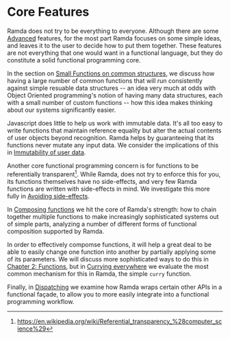 Core Features
=============

Ramda does not try to be everything to everyone.  Although there are some
[Advanced][09] features, for the most part Ramda focuses on some simple ideas,
and leaves it to the user to decide how to put them together.  These features
are not everything that one would want in a functional language, but they do
constitute a solid functional programming core.

In the section on [Small Functions on common structures][sf], we discuss how
having a large number of common functions that will run consistently against
simple resuable data structures -- an idea very much at odds with Object
Oriented programming's notion of having many data structures, each with a small
number of custom functions -- how this idea makes thinking about our systems
significantly easier.

Javascript does little to help us work with immutable data.  It's all too easy
to write functions that maintain reference equality but alter the actual
contents of user objects beyond recognition.  Ramda helps by guaranteeing that
its functions never mutate any input data.  We consider the implications of this
in [Immutability of user data][im].

Another core functional programming concern is for functions to be referentially
transparent[^1]. While Ramda, does not try to enforce this for you, its
functions themselves have no side-effects, and very few Ramda functions are
written with side-effects in mind.  We investigate this more fully in [Avoiding
side-effects][ns].

In [Composing functions][co] we hit the core of Ramda's strength: how to chain
together multiple functions to make increasingly sophisticated systems out of
simple parts, analyzing a number of different forms of functional composition
supported by Ramda.

In order to effectively compomse functions, it will help a great deal to be able
to easily change one function into another by partially applying some of its
parameters.  We will discuss more sophisticated ways to do this in [Chapter 2:
Functions][02], but in [Currying everywhere][cu] we evaluate the most common
mechanism for this in Ramda, the simple `curry` function.

Finally, in [Dispatching][di] we examine how Ramda wraps certain other APIs in
a functional façade, to allow you to more easily integrate into a functional
programming workflow.



  [^1]: https://en.wikipedia.org/wiki/Referential_transparency_%28computer_science%29

  [02]: ../02-functions
  [09]: ../09-advanced
  [co]: Compostion.md
  [cu]: Currying.md
  [di]: Dispatching.md
  [im]: Immutability.md
  [ns]: NoSideEffects.md
  [sf]: SmallFunctions.md

